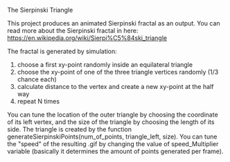 The Sierpinski Triangle

This project produces an animated Sierpinski fractal as an output. You can read more about the Sierpinski fractal in here: https://en.wikipedia.org/wiki/Sierpi%C5%84ski_triangle

The fractal is generated by simulation: 
  1) choose a first xy-point randomly inside an equilateral triangle
  2) choose the xy-point of one of the three triangle vertices randomly (1/3 chance each)
  3) calculate distance to the vertex and create a new xy-point at the half way
  4) repeat N times

You can tune the location of the outer triangle by choosing the coordinate of its left vertex, and the size of the triangle by choosing the length of its side. The triangle is created by the function generateSierpinskiPoints(num_of_points, triangle_left, size).
You can tune the "speed" of the resulting .gif by changing the value of speed_Multiplier variable (basically it determines the amount of points generated per frame).

